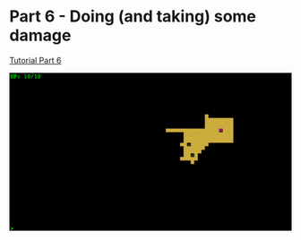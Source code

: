 # Part 6 - Doing (and taking) some damage

[Tutorial Part 6](http://rogueliketutorials.com/tutorials/tcod/v2/part-6/)

![Part 6 - Doing (and taking) some damage](roguelike_part6.gif "Part 6 - Doing (and taking) some damage")
